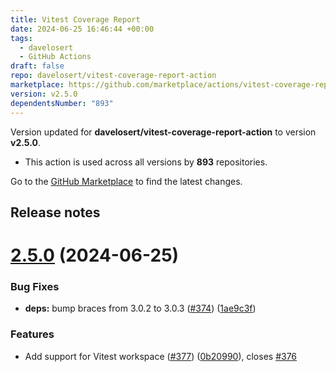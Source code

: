 ```yaml
---
title: Vitest Coverage Report
date: 2024-06-25 16:46:44 +00:00
tags:
  - davelosert
  - GitHub Actions
draft: false
repo: davelosert/vitest-coverage-report-action
marketplace: https://github.com/marketplace/actions/vitest-coverage-report
version: v2.5.0
dependentsNumber: "893"
---
```



Version updated for **davelosert/vitest-coverage-report-action** to version **v2.5.0**.
- This action is used across all versions by **893** repositories.

Go to the [GitHub Marketplace](https://github.com/marketplace/actions/vitest-coverage-report) to find the latest changes.

## Release notes

# [2.5.0](https://github.com/davelosert/vitest-coverage-report-action/compare/v2.4.0...v2.5.0) (2024-06-25)


### Bug Fixes

* **deps:** bump braces from 3.0.2 to 3.0.3 ([#374](https://github.com/davelosert/vitest-coverage-report-action/issues/374)) ([1ae9c3f](https://github.com/davelosert/vitest-coverage-report-action/commit/1ae9c3f754691dabcb8e4f5289ee79ee66fa3a45))


### Features

* Add support for Vitest workspace ([#377](https://github.com/davelosert/vitest-coverage-report-action/issues/377)) ([0b20990](https://github.com/davelosert/vitest-coverage-report-action/commit/0b20990fae05a1035108fc7b9979ecf52e581f59)), closes [#376](https://github.com/davelosert/vitest-coverage-report-action/issues/376)




